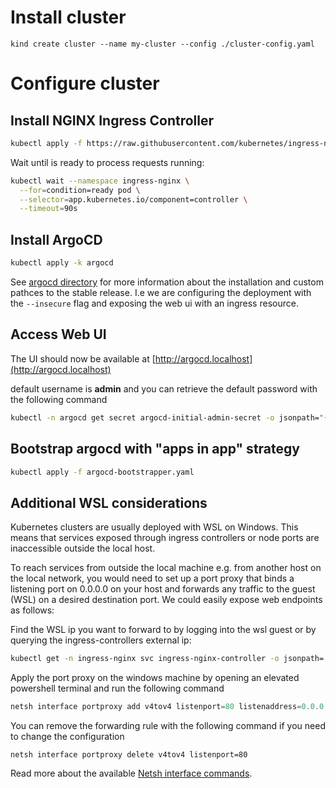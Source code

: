 
# Install cluster

```shell
kind create cluster --name my-cluster --config ./cluster-config.yaml
```

# Configure cluster

## Install NGINX Ingress Controller

```sh
kubectl apply -f https://raw.githubusercontent.com/kubernetes/ingress-nginx/main/deploy/static/provider/kind/deploy.yaml
```

Wait until is ready to process requests running:

```sh
kubectl wait --namespace ingress-nginx \
  --for=condition=ready pod \
  --selector=app.kubernetes.io/component=controller \
  --timeout=90s
```

## Install ArgoCD

```sh
kubectl apply -k argocd
```

See [argocd directory](./argocd) for more information about the installation and custom pathces to the stable release. I.e we are configuring the deployment with the `--insecure` flag and exposing the web ui with an ingress resource.

## Access Web UI

The UI should now be available at [http://argocd.localhost](http://argocd.localhost)

default username is **admin** and you can retrieve the default password with the following command

```sh
kubectl -n argocd get secret argocd-initial-admin-secret -o jsonpath="{.data.password}" | base64 -d
```

## Bootstrap argocd with "apps in app" strategy

```sh
kubectl apply -f argocd-bootstrapper.yaml
```

## Additional WSL considerations

Kubernetes clusters are usually deployed with WSL on Windows. This means that services exposed through ingress controllers or node ports are inaccessible outside the local host. 

To reach services from outside the local machine e.g. from another host on the local network, you would need to set up a port proxy that binds a listening port on 0.0.0.0 on your host and forwards any traffic to the guest (WSL) on a desired destination port. We could easily expose web endpoints as follows:

Find the WSL ip you want to forward to by logging into the wsl guest or by querying the ingress-controllers external ip:

```sh
kubectl get -n ingress-nginx svc ingress-nginx-controller -o jsonpath='{.status.loadBalancer.ingress[0].ip}'
```

Apply the port proxy on the windows machine by opening an elevated powershell terminal and run the following command

```powershell
netsh interface portproxy add v4tov4 listenport=80 listenaddress=0.0.0.0 connectport=80 connectaddress=<wsl-ip>
```

You can remove the forwarding rule with the following command if you need to change the configuration

```powerhsell
netsh interface portproxy delete v4tov4 listenport=80
```

Read more about the available [Netsh interface commands](https://docs.microsoft.com/en-us/windows-server/networking/technologies/netsh/netsh-interface-portproxy).